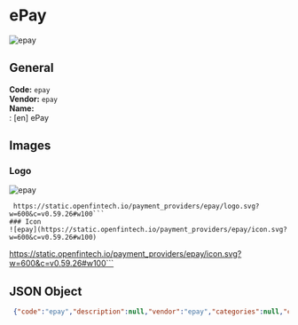 # ePay 
![epay](https://static.openfintech.io/payment_providers/epay/logo.svg?w=600&c=v0.59.26#w100)  
## General 
**Code:** `epay`  
**Vendor:** `epay`  
**Name:**  
:	[en] ePay  
## Images 
### Logo 
![epay](https://static.openfintech.io/payment_providers/epay/logo.svg?w=600&c=v0.59.26#w100)  
```
 https://static.openfintech.io/payment_providers/epay/logo.svg?w=600&c=v0.59.26#w100```  
### Icon 
![epay](https://static.openfintech.io/payment_providers/epay/icon.svg?w=600&c=v0.59.26#w100)  
```
 https://static.openfintech.io/payment_providers/epay/icon.svg?w=600&c=v0.59.26#w100```  
## JSON Object 
```json
 {"code":"epay","description":null,"vendor":"epay","categories":null,"countries":null,"payment_method":null,"payout_method":null,"metadata":{"about_payments_code":"epay"},"name":{"en":"ePay"}}```  
